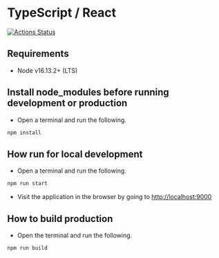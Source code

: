 # TypeScript / React

[![Actions Status](https://github.com/silbinarywolf/go-typescript-react-stack/workflows/Go/badge.svg)](https://github.com/silbinarywolf/go-typescript-react-stack/actions)

## Requirements

* Node v16.13.2+ (LTS)

## Install node_modules before running development or production

- Open a terminal and run the following.

```sh
npm install
```

## How run for local development

- Open a terminal and run the following.

```sh
npm run start
```

- Visit the application in the browser by going to [http://localhost:9000](http://localhost:9000)

## How to build production

- Open the terminal and run the following.

```sh
npm run build
```
